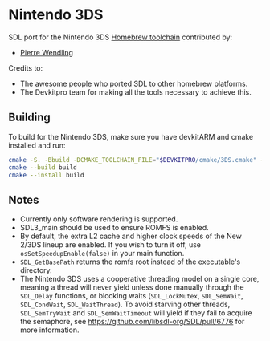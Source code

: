 # Nintendo 3DS

SDL port for the Nintendo 3DS [Homebrew toolchain](https://devkitpro.org/) contributed by:

-   [Pierre Wendling](https://github.com/FtZPetruska)

Credits to:

-   The awesome people who ported SDL to other homebrew platforms.
-   The Devkitpro team for making all the tools necessary to achieve this.

## Building

To build for the Nintendo 3DS, make sure you have devkitARM and cmake installed and run:

```bash
cmake -S. -Bbuild -DCMAKE_TOOLCHAIN_FILE="$DEVKITPRO/cmake/3DS.cmake" -DCMAKE_BUILD_TYPE=Release
cmake --build build
cmake --install build
```

## Notes

-   Currently only software rendering is supported.
-   SDL3_main should be used to ensure ROMFS is enabled.
-   By default, the extra L2 cache and higher clock speeds of the New 2/3DS lineup are enabled. If you wish to turn it off, use `osSetSpeedupEnable(false)` in your main function.
-   `SDL_GetBasePath` returns the romfs root instead of the executable's directory.
-   The Nintendo 3DS uses a cooperative threading model on a single core, meaning a thread will never yield unless done manually through the `SDL_Delay` functions, or blocking waits (`SDL_LockMutex`, `SDL_SemWait`, `SDL_CondWait`, `SDL_WaitThread`). To avoid starving other threads, `SDL_SemTryWait` and `SDL_SemWaitTimeout` will yield if they fail to acquire the semaphore, see https://github.com/libsdl-org/SDL/pull/6776 for more information.
